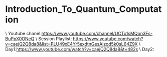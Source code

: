 # Introduction_To_Quantum_Computation
\\
Youtube chanel:https://www.youtube.com/channel/UCTx1sMQon3Fs-BuPpX0ONeQ
\\
Session Playlist: https://www.youtube.com/watch?v=caejQ2Q8da8&list=PLU49xE4Yr5exdtnGesAlzod5k0sL64Z9X
\\
Day1:https://www.youtube.com/watch?v=caejQ2Q8da8&t=482s
\\
Day2:
